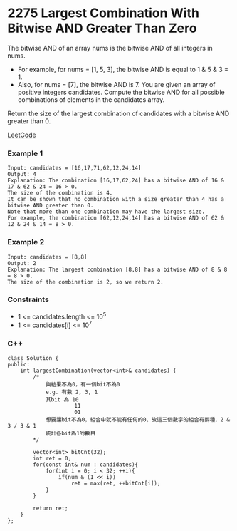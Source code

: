 # 2275 Largest Combination With Bitwise AND Greater Than Zero

The bitwise AND of an array nums is the bitwise AND of all integers in nums.

* For example, for nums = [1, 5, 3], the bitwise AND is equal to 1 & 5 & 3 = 1.
* Also, for nums = [7], the bitwise AND is 7.
You are given an array of positive integers candidates. Compute the bitwise AND for all possible combinations of elements in the candidates array.

Return the size of the largest combination of candidates with a bitwise AND greater than 0.

[LeetCode](https://leetcode.cn/problems/largest-combination-with-bitwise-and-greater-than-zero/)

### Example 1

```
Input: candidates = [16,17,71,62,12,24,14]
Output: 4
Explanation: The combination [16,17,62,24] has a bitwise AND of 16 & 17 & 62 & 24 = 16 > 0.
The size of the combination is 4.
It can be shown that no combination with a size greater than 4 has a bitwise AND greater than 0.
Note that more than one combination may have the largest size.
For example, the combination [62,12,24,14] has a bitwise AND of 62 & 12 & 24 & 14 = 8 > 0.
```

### Example 2

```
Input: candidates = [8,8]
Output: 2
Explanation: The largest combination [8,8] has a bitwise AND of 8 & 8 = 8 > 0.
The size of the combination is 2, so we return 2.
```

### Constraints

* 1 <= candidates.length <= 10<sup>5</sup>
* 1 <= candidates[i] <= 10<sup>7</sup>

### C++ 

```
class Solution {
public:
    int largestCombination(vector<int>& candidates) {
        /*
            與結果不為0，有一個bit不為0
            e.g. 有數 2, 3, 1
            其bit 為 10
                     11
                     01
            想要讓bit不為0，組合中就不能有任何的0，故這三個數字的組合有兩種，2 & 3 / 3 & 1
            統計各bit為1的數目
        */  

        vector<int> bitCnt(32);
        int ret = 0;
        for(const int& num : candidates){
            for(int i = 0; i < 32; ++i){
                if(num & (1 << i))
                    ret = max(ret, ++bitCnt[i]);
            }
        }
        
        return ret;
    }
};
```